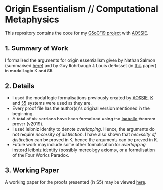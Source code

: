 # Origin Essentialism // Computational Metaphysics
This repository contains the code for my [GSoC'19 project](https://summerofcode.withgoogle.com/projects/#5151227975827456) with [AOSSIE](http://aossie.org). 

## 1. Summary of Work
I formalised the arguments for origin essentialism given by Nathan Salmon (summarised [here](https://plato.stanford.edu/entries/essential-accidental/origin-essentialism.html)) and by Guy Rohrbaugh & Louis deRosset (in [this](https://doi.org/10.1093/mind/113.452.705) paper) in modal logic K and S5.

## 2. Details
* I used the modal logic formalisations previously created by [AOSSIE](https://gitlab.com/aossie/ComputationalPhilosophy/). [K](https://gitlab.com/aossie/ComputationalPhilosophy/blob/5296e31ff8115ff7ea2d6c900c32f101ec3322c3/Formalizations/Isabelle/QML.thy) and [S5](https://gitlab.com/aossie/ComputationalPhilosophy/blob/5296e31ff8115ff7ea2d6c900c32f101ec3322c3/Formalizations/Isabelle/QML_S5.thy) systems were used as they are.
* Every proof file has the author(s)'s original version mentioned in the beginning. 
* A total of six versions have been formalised using the [Isabelle](http://isabelle.in.tum.de/) theorem prover (v2019). 
* I used leibniz identity to denote *overlapping*. Hence, the arguments do not require *necessity of distinction*. I have also shown that *necessity of distinction* can be proved in K, hence the arguments can be proved in K. 
* Future work may include some other formalisation for *overlapping* instead leibniz identity (possibly mereology axioms), or a formalisation of the Four Worlds Paradox.

## 3. Working Paper
A working paper for the proofs presented (in S5) may be viewed [here](https://drive.google.com/file/d/10vvm-rPawmxUcBszhSrrpPtIO80sgF0a/view?usp=sharing).
